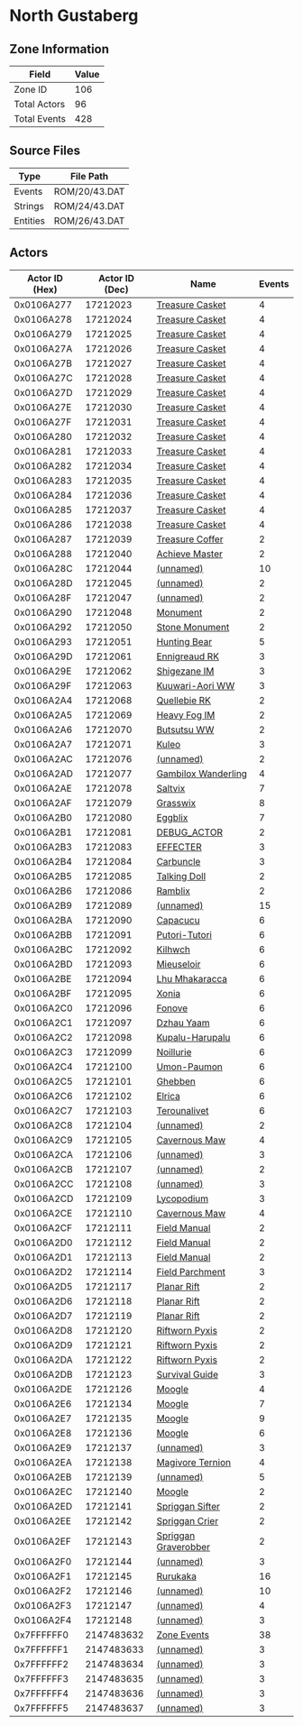 # North Gustaberg

## Zone Information

| Field        |   Value |
|--------------|---------|
| Zone ID      |     106 |
| Total Actors |      96 |
| Total Events |     428 |

## Source Files

| Type     | File Path     |
|----------|---------------|
| Events   | ROM/20/43.DAT |
| Strings  | ROM/24/43.DAT |
| Entities | ROM/26/43.DAT |

## Actors

| Actor ID (Hex)   |   Actor ID (Dec) | Name                                                               |   Events |
|------------------|------------------|--------------------------------------------------------------------|----------|
| 0x0106A277       |         17212023 | [Treasure Casket](./17212023%20-%20Treasure%20Casket.md)           |        4 |
| 0x0106A278       |         17212024 | [Treasure Casket](./17212024%20-%20Treasure%20Casket.md)           |        4 |
| 0x0106A279       |         17212025 | [Treasure Casket](./17212025%20-%20Treasure%20Casket.md)           |        4 |
| 0x0106A27A       |         17212026 | [Treasure Casket](./17212026%20-%20Treasure%20Casket.md)           |        4 |
| 0x0106A27B       |         17212027 | [Treasure Casket](./17212027%20-%20Treasure%20Casket.md)           |        4 |
| 0x0106A27C       |         17212028 | [Treasure Casket](./17212028%20-%20Treasure%20Casket.md)           |        4 |
| 0x0106A27D       |         17212029 | [Treasure Casket](./17212029%20-%20Treasure%20Casket.md)           |        4 |
| 0x0106A27E       |         17212030 | [Treasure Casket](./17212030%20-%20Treasure%20Casket.md)           |        4 |
| 0x0106A27F       |         17212031 | [Treasure Casket](./17212031%20-%20Treasure%20Casket.md)           |        4 |
| 0x0106A280       |         17212032 | [Treasure Casket](./17212032%20-%20Treasure%20Casket.md)           |        4 |
| 0x0106A281       |         17212033 | [Treasure Casket](./17212033%20-%20Treasure%20Casket.md)           |        4 |
| 0x0106A282       |         17212034 | [Treasure Casket](./17212034%20-%20Treasure%20Casket.md)           |        4 |
| 0x0106A283       |         17212035 | [Treasure Casket](./17212035%20-%20Treasure%20Casket.md)           |        4 |
| 0x0106A284       |         17212036 | [Treasure Casket](./17212036%20-%20Treasure%20Casket.md)           |        4 |
| 0x0106A285       |         17212037 | [Treasure Casket](./17212037%20-%20Treasure%20Casket.md)           |        4 |
| 0x0106A286       |         17212038 | [Treasure Casket](./17212038%20-%20Treasure%20Casket.md)           |        4 |
| 0x0106A287       |         17212039 | [Treasure Coffer](./17212039%20-%20Treasure%20Coffer.md)           |        2 |
| 0x0106A288       |         17212040 | [Achieve Master](./17212040%20-%20Achieve%20Master.md)             |        2 |
| 0x0106A28C       |         17212044 | [(unnamed)](./17212044.md)                                         |       10 |
| 0x0106A28D       |         17212045 | [(unnamed)](./17212045.md)                                         |        2 |
| 0x0106A28F       |         17212047 | [(unnamed)](./17212047.md)                                         |        2 |
| 0x0106A290       |         17212048 | [Monument](./17212048%20-%20Monument.md)                           |        2 |
| 0x0106A292       |         17212050 | [Stone Monument](./17212050%20-%20Stone%20Monument.md)             |        2 |
| 0x0106A293       |         17212051 | [Hunting Bear](./17212051%20-%20Hunting%20Bear.md)                 |        5 |
| 0x0106A29D       |         17212061 | [Ennigreaud RK](./17212061%20-%20Ennigreaud%20RK.md)               |        3 |
| 0x0106A29E       |         17212062 | [Shigezane IM](./17212062%20-%20Shigezane%20IM.md)                 |        3 |
| 0x0106A29F       |         17212063 | [Kuuwari-Aori WW](./17212063%20-%20Kuuwari-Aori%20WW.md)           |        3 |
| 0x0106A2A4       |         17212068 | [Quellebie RK](./17212068%20-%20Quellebie%20RK.md)                 |        2 |
| 0x0106A2A5       |         17212069 | [Heavy Fog IM](./17212069%20-%20Heavy%20Fog%20IM.md)               |        2 |
| 0x0106A2A6       |         17212070 | [Butsutsu WW](./17212070%20-%20Butsutsu%20WW.md)                   |        2 |
| 0x0106A2A7       |         17212071 | [Kuleo](./17212071%20-%20Kuleo.md)                                 |        3 |
| 0x0106A2AC       |         17212076 | [(unnamed)](./17212076.md)                                         |        2 |
| 0x0106A2AD       |         17212077 | [Gambilox Wanderling](./17212077%20-%20Gambilox%20Wanderling.md)   |        4 |
| 0x0106A2AE       |         17212078 | [Saltvix](./17212078%20-%20Saltvix.md)                             |        7 |
| 0x0106A2AF       |         17212079 | [Grasswix](./17212079%20-%20Grasswix.md)                           |        8 |
| 0x0106A2B0       |         17212080 | [Eggblix](./17212080%20-%20Eggblix.md)                             |        7 |
| 0x0106A2B1       |         17212081 | [DEBUG_ACTOR](./17212081%20-%20DEBUG_ACTOR.md)                     |        2 |
| 0x0106A2B3       |         17212083 | [EFFECTER](./17212083%20-%20EFFECTER.md)                           |        3 |
| 0x0106A2B4       |         17212084 | [Carbuncle](./17212084%20-%20Carbuncle.md)                         |        3 |
| 0x0106A2B5       |         17212085 | [Talking Doll](./17212085%20-%20Talking%20Doll.md)                 |        2 |
| 0x0106A2B6       |         17212086 | [Ramblix](./17212086%20-%20Ramblix.md)                             |        2 |
| 0x0106A2B9       |         17212089 | [(unnamed)](./17212089.md)                                         |       15 |
| 0x0106A2BA       |         17212090 | [Capacucu](./17212090%20-%20Capacucu.md)                           |        6 |
| 0x0106A2BB       |         17212091 | [Putori-Tutori](./17212091%20-%20Putori-Tutori.md)                 |        6 |
| 0x0106A2BC       |         17212092 | [Kilhwch](./17212092%20-%20Kilhwch.md)                             |        6 |
| 0x0106A2BD       |         17212093 | [Mieuseloir](./17212093%20-%20Mieuseloir.md)                       |        6 |
| 0x0106A2BE       |         17212094 | [Lhu Mhakaracca](./17212094%20-%20Lhu%20Mhakaracca.md)             |        6 |
| 0x0106A2BF       |         17212095 | [Xonia](./17212095%20-%20Xonia.md)                                 |        6 |
| 0x0106A2C0       |         17212096 | [Fonove](./17212096%20-%20Fonove.md)                               |        6 |
| 0x0106A2C1       |         17212097 | [Dzhau Yaam](./17212097%20-%20Dzhau%20Yaam.md)                     |        6 |
| 0x0106A2C2       |         17212098 | [Kupalu-Harupalu](./17212098%20-%20Kupalu-Harupalu.md)             |        6 |
| 0x0106A2C3       |         17212099 | [Noillurie](./17212099%20-%20Noillurie.md)                         |        6 |
| 0x0106A2C4       |         17212100 | [Umon-Paumon](./17212100%20-%20Umon-Paumon.md)                     |        6 |
| 0x0106A2C5       |         17212101 | [Ghebben](./17212101%20-%20Ghebben.md)                             |        6 |
| 0x0106A2C6       |         17212102 | [Elrica](./17212102%20-%20Elrica.md)                               |        6 |
| 0x0106A2C7       |         17212103 | [Terounalivet](./17212103%20-%20Terounalivet.md)                   |        6 |
| 0x0106A2C8       |         17212104 | [(unnamed)](./17212104.md)                                         |        2 |
| 0x0106A2C9       |         17212105 | [Cavernous Maw](./17212105%20-%20Cavernous%20Maw.md)               |        4 |
| 0x0106A2CA       |         17212106 | [(unnamed)](./17212106.md)                                         |        3 |
| 0x0106A2CB       |         17212107 | [(unnamed)](./17212107.md)                                         |        2 |
| 0x0106A2CC       |         17212108 | [(unnamed)](./17212108.md)                                         |        3 |
| 0x0106A2CD       |         17212109 | [Lycopodium](./17212109%20-%20Lycopodium.md)                       |        3 |
| 0x0106A2CE       |         17212110 | [Cavernous Maw](./17212110%20-%20Cavernous%20Maw.md)               |        4 |
| 0x0106A2CF       |         17212111 | [Field Manual](./17212111%20-%20Field%20Manual.md)                 |        2 |
| 0x0106A2D0       |         17212112 | [Field Manual](./17212112%20-%20Field%20Manual.md)                 |        2 |
| 0x0106A2D1       |         17212113 | [Field Manual](./17212113%20-%20Field%20Manual.md)                 |        2 |
| 0x0106A2D2       |         17212114 | [Field Parchment](./17212114%20-%20Field%20Parchment.md)           |        3 |
| 0x0106A2D5       |         17212117 | [Planar Rift](./17212117%20-%20Planar%20Rift.md)                   |        2 |
| 0x0106A2D6       |         17212118 | [Planar Rift](./17212118%20-%20Planar%20Rift.md)                   |        2 |
| 0x0106A2D7       |         17212119 | [Planar Rift](./17212119%20-%20Planar%20Rift.md)                   |        2 |
| 0x0106A2D8       |         17212120 | [Riftworn Pyxis](./17212120%20-%20Riftworn%20Pyxis.md)             |        2 |
| 0x0106A2D9       |         17212121 | [Riftworn Pyxis](./17212121%20-%20Riftworn%20Pyxis.md)             |        2 |
| 0x0106A2DA       |         17212122 | [Riftworn Pyxis](./17212122%20-%20Riftworn%20Pyxis.md)             |        2 |
| 0x0106A2DB       |         17212123 | [Survival Guide](./17212123%20-%20Survival%20Guide.md)             |        3 |
| 0x0106A2DE       |         17212126 | [Moogle](./17212126%20-%20Moogle.md)                               |        4 |
| 0x0106A2E6       |         17212134 | [Moogle](./17212134%20-%20Moogle.md)                               |        7 |
| 0x0106A2E7       |         17212135 | [Moogle](./17212135%20-%20Moogle.md)                               |        9 |
| 0x0106A2E8       |         17212136 | [Moogle](./17212136%20-%20Moogle.md)                               |        6 |
| 0x0106A2E9       |         17212137 | [(unnamed)](./17212137.md)                                         |        3 |
| 0x0106A2EA       |         17212138 | [Magivore Ternion](./17212138%20-%20Magivore%20Ternion.md)         |        4 |
| 0x0106A2EB       |         17212139 | [(unnamed)](./17212139.md)                                         |        5 |
| 0x0106A2EC       |         17212140 | [Moogle](./17212140%20-%20Moogle.md)                               |        2 |
| 0x0106A2ED       |         17212141 | [Spriggan Sifter](./17212141%20-%20Spriggan%20Sifter.md)           |        2 |
| 0x0106A2EE       |         17212142 | [Spriggan Crier](./17212142%20-%20Spriggan%20Crier.md)             |        2 |
| 0x0106A2EF       |         17212143 | [Spriggan Graverobber](./17212143%20-%20Spriggan%20Graverobber.md) |        2 |
| 0x0106A2F0       |         17212144 | [(unnamed)](./17212144.md)                                         |        3 |
| 0x0106A2F1       |         17212145 | [Rurukaka](./17212145%20-%20Rurukaka.md)                           |       16 |
| 0x0106A2F2       |         17212146 | [(unnamed)](./17212146.md)                                         |       10 |
| 0x0106A2F3       |         17212147 | [(unnamed)](./17212147.md)                                         |        4 |
| 0x0106A2F4       |         17212148 | [(unnamed)](./17212148.md)                                         |        3 |
| 0x7FFFFFF0       |       2147483632 | [Zone Events](./Zone%20Events.md)                                  |       38 |
| 0x7FFFFFF1       |       2147483633 | [(unnamed)](./2147483633.md)                                       |        3 |
| 0x7FFFFFF2       |       2147483634 | [(unnamed)](./2147483634.md)                                       |        3 |
| 0x7FFFFFF3       |       2147483635 | [(unnamed)](./2147483635.md)                                       |        3 |
| 0x7FFFFFF4       |       2147483636 | [(unnamed)](./2147483636.md)                                       |        3 |
| 0x7FFFFFF5       |       2147483637 | [(unnamed)](./2147483637.md)                                       |        3 |